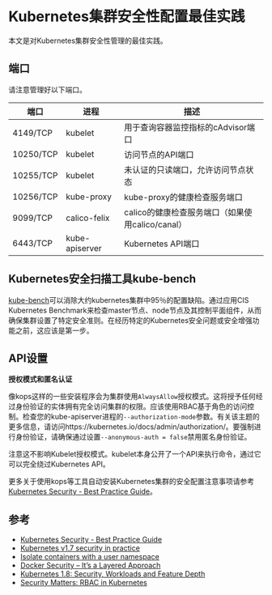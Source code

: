 # Kubernetes集群安全性配置最佳实践

本文是对Kubernetes集群安全性管理的最佳实践。

## 端口

请注意管理好以下端口。

| 端口      | 进程           | 描述                                             |
| --------- | -------------- | ------------------------------------------------ |
| 4149/TCP  | kubelet        | 用于查询容器监控指标的cAdvisor端口               |
| 10250/TCP | kubelet        | 访问节点的API端口                                |
| 10255/TCP | kubelet        | 未认证的只读端口，允许访问节点状态               |
| 10256/TCP | kube-proxy     | kube-proxy的健康检查服务端口                     |
| 9099/TCP  | calico-felix   | calico的健康检查服务端口（如果使用calico/canal） |
| 6443/TCP  | kube-apiserver | Kubernetes API端口                               |

## Kubernetes安全扫描工具kube-bench

[kube-bench](https://github.com/aquasecurity/kube-bench)可以消除大约kubernetes集群中95％的配置缺陷。通过应用CIS Kubernetes Benchmark来检查master节点、node节点及其控制平面组件，从而确保集群设置了特定安全准则。在经历特定的Kubernetes安全问题或安全增强功能之前，这应该是第一步。

## API设置

**授权模式和匿名认证**

像kops这样的一些安装程序会为集群使用`AlwaysAllow`授权模式。这将授予任何经过身份验证的实体拥有完全访问集群的权限。应该使用RBAC基于角色的访问控制。检查您的kube-apiserver进程的`--authorization-mode`参数。有关该主题的更多信息，请访问https://kubernetes.io/docs/admin/authorization/。要强制进行身份验证，请确保通过设置`--anonymous-auth = false`禁用匿名身份验证。

注意这不影响Kubelet授权模式。kubelet本身公开了一个API来执行命令，通过它可以完全绕过Kubernetes API。

更多关于使用kops等工具自动安装Kubernetes集群的安全配置注意事项请参考[Kubernetes Security - Best Practice Guide](https://github.com/freach/kubernetes-security-best-practice)。

## 参考

- [Kubernetes Security - Best Practice Guide](https://github.com/freach/kubernetes-security-best-practice)
- [Kubernetes v1.7 security in practice](https://acotten.com/post/kube17-security)
- [Isolate containers with a user namespace](https://docs.docker.com/engine/security/userns-remap/)
- [Docker Security – It’s a Layered Approach](https://logz.io/blog/docker-security/)
- [Kubernetes 1.8: Security, Workloads and Feature Depth](http://blog.kubernetes.io/2017/09/kubernetes-18-security-workloads-and.html)
- [Security Matters: RBAC in Kubernetes](https://blog.heptio.com/security-matters-rbac-in-kubernetes-e369b483c8d8)